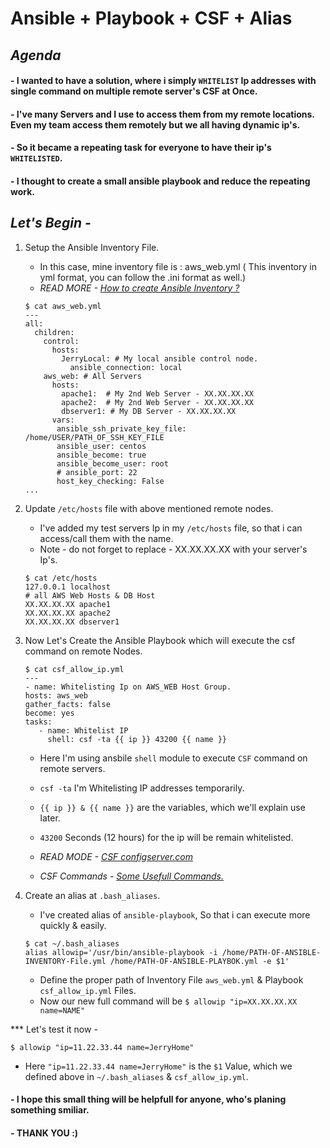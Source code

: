 # Ansible + Playbook + CSF + Alias 

## *Agenda*

#### - I wanted to have a solution, where i simply `WHITELIST` Ip addresses with single command on multiple remote server's CSF at Once.  

#### - I've many Servers and I use to access them from my remote locations. Even my team access them remotely but we all having dynamic ip's.

#### - So it became a repeating task for everyone to have their ip's `WHITELISTED`. 
#### - I thought to create a small ansible playbook and reduce the repeating work. 


## *Let's Begin -*

1. Setup the Ansible Inventory File.
	- In this case, mine inventory file is : aws_web.yml ( This inventory in yml format, you can follow the .ini format as well.)
	- *READ MORE - [How to create Ansible Inventory ?](https://docs.ansible.com/ansible/latest/user_guide/intro_inventory.html)*

	```
	$ cat aws_web.yml
	---
	all:
	  children:
	    control:
	      hosts:
	        JerryLocal: # My local ansible control node.
	          ansible_connection: local
	    aws_web: # All Servers
	      hosts:
	        apache1:  # My 2nd Web Server - XX.XX.XX.XX
	        apache2:  # My 2nd Web Server - XX.XX.XX.XX
	        dbserver1: # My DB Server - XX.XX.XX.XX  
	      vars:
	       ansible_ssh_private_key_file: /home/USER/PATH_OF_SSH_KEY_FILE
	       ansible_user: centos
	       ansible_become: true
	       ansible_become_user: root
	       # ansible_port: 22
	       host_key_checking: False
	...
	```       

2. Update `/etc/hosts` file with above mentioned remote nodes.
	- I've added my test servers Ip in my `/etc/hosts` file, so that i can access/call them with the name.
	- Note - do not forget to replace - XX.XX.XX.XX with your server's Ip's.
	```
	$ cat /etc/hosts
	127.0.0.1 localhost
	# all AWS Web Hosts & DB Host
	XX.XX.XX.XX apache1
	XX.XX.XX.XX apache2
	XX.XX.XX.XX dbserver1
	```

3. Now Let's Create the Ansible Playbook which will execute the csf command on remote Nodes.
	```
	$ cat csf_allow_ip.yml
	---
	- name: Whitelisting Ip on AWS_WEB Host Group.
  	hosts: aws_web
  	gather_facts: false
  	become: yes
  	tasks:
       - name: Whitelist IP
         shell: csf -ta {{ ip }} 43200 {{ name }}
	```	
	- Here I'm using ansbile `shell` module to execute `CSF` command on remote servers.  
	- `csf -ta` I'm Whitelisting IP addresses temporarily.
	- `{{ ip }} & {{ name }}` are the variables, which we'll explain use later. 
	- `43200` Seconds (12 hours) for the ip will be remain whitelisted. 

	- *READ MODE - [CSF configserver.com](https://www.configserver.com/cp/csf.html)*
	- *CSF Commands - [Some Usefull Commands.](https://www.hostdime.com/kb/hd/command-line/useful-csf-ssh-command-line-commands-csf-cheat-sheet)*
	
4. Create an alias at `.bash_aliases`. 
	- I've created alias of `ansible-playbook`, So that i can execute more quickly & easily. 
	```
	$ cat ~/.bash_aliases
	alias allowip='/usr/bin/ansible-playbook -i /home/PATH-OF-ANSIBLE-INVENTORY-File.yml /home/PATH-OF-ANSIBLE-PLAYBOK.yml -e $1'
	``` 
	- Define the proper path of Inventory File `aws_web.yml` & Playbook `csf_allow_ip.yml` Files.
	- Now our new full command will be `$ allowip "ip=XX.XX.XX.XX name=NAME"`

*** Let's test it now - 
```
$ allowip "ip=11.22.33.44 name=JerryHome"
```	
- Here `"ip=11.22.33.44 name=JerryHome"` is the `$1` Value, which we defined above in `~/.bash_aliases` & `csf_allow_ip.yml`.

#### - I hope this small thing will be helpfull for anyone, who's planing something smiliar. 
#### - THANK YOU :)